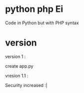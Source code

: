# python php Ei
Code in Python but with PHP syntax


# version

version 1 :

create app.py

vresion 1.1 :

Security increased :|

